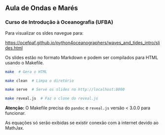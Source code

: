 ## Aula de Ondas e Marés
### Curso de Introdução à Oceanografia (UFBA)

Para visualizar os sldes navegue para:

https://ocefpaf.github.io/python4oceanographers/waves_and_tides_intro/slides.html

Os slides estão no formato Markdown e podem ser compilados
para HTML usando o Makefile.

```bash
make  # Gera o HTML
```

```bash
make clean  # Limpa o diretório
```

```bash
make serve  # Serve os slides no http://localhost:8000
```

```bash
make reveal.js  # Faz o clone do reveal.js
```

**Atenção:** O Makefile precisa do `pandoc` e `reveal.js` versão < 3.0.0 para funcionar.

As equações só serão exibidas se existir conexão com à internet devido ao MathJax.
